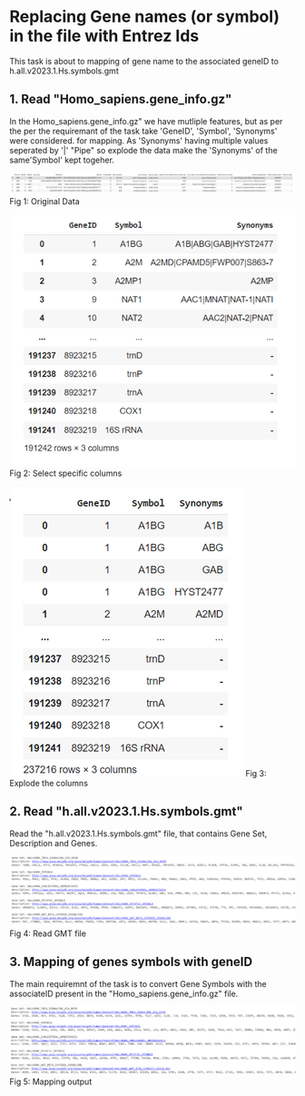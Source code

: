 

# Replacing  Gene names (or symbol) in the file with Entrez Ids 

This task is about to mapping of gene name to the associated geneID to h.all.v2023.1.Hs.symbols.gmt

## 1. Read "Homo_sapiens.gene_info.gz"

In the Homo_sapiens.gene_info.gz" we have mutliple features, but as per the per the requiremant of the task take 'GeneID', 'Symbol', 'Synonyms' were considered. for mapping. As 'Synonyms' having multiple values  seperated by '|' "Pipe" so explode the data make the 'Synonyms' of the same'Symbol' kept togeher. 

![Example Image](images/Homo_sapiens_Data.png)
    Fig 1: Original Data

![Example Image](images/Main_Column.png)
    Fig 2: Select specific columns


![Example Image](images/Exploded_column.png)
    Fig 3: Explode the columns



## 2. Read "h.all.v2023.1.Hs.symbols.gmt"

Read the "h.all.v2023.1.Hs.symbols.gmt" file, that contains Gene Set, Description and Genes.

![Example Image](images/gmt_file.png)
    Fig 4: Read GMT file



## 3. Mapping of genes symbols with geneID


The  main requiremnt of the task is to convert Gene Symbols with the associateID present in the "Homo_sapiens.gene_info.gz" file. 


![Example Image](images/gmt_fileafterDecoding.png)
    Fig 5: Mapping output